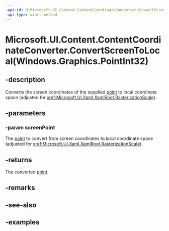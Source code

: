 ```yaml
---
-api-id: M:Microsoft.UI.Content.ContentCoordinateConverter.ConvertScreenToLocal(Windows.Graphics.PointInt32)
-api-type: winrt method
---
```


# Microsoft.UI.Content.ContentCoordinateConverter.ConvertScreenToLocal(Windows.Graphics.PointInt32)

<!--
public Windows.Foundation.Point ConvertScreenToLocal (Windows.Graphics.PointInt32 screenPoint);
-->

## -description

Converts the screen coordinates of the supplied [point](xref:Windows.Graphics.PointInt32) to local coordinate space (adjusted for <xref:Microsoft.UI.Xaml.XamlRoot.RasterizationScale>).

## -parameters

### -param screenPoint

The [point](xref:Windows.Graphics.PointInt32) to convert from screen coordinates to local coordinate space (adjusted for <xref:Microsoft.UI.Xaml.XamlRoot.RasterizationScale>).

## -returns

The converted [point](xref:Windows.Foundation.Point).

## -remarks

## -see-also

## -examples
